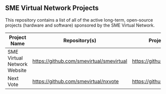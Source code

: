 ## SME Virtual Network Projects

This repository contains a list of all of the active long-term, open-source projects (hardware and software) sponsored by the SME Virtual Network.

| Project Name                | Repository(s)                            | Project Lead(s)              |
|-----------------------------|------------------------------------------|------------------------------|
| SME Virtual Network Website | https://github.com/smevirtual/smevirtual | https://github.com/adamjcook |
| Next Vote                   | https://github.com/smevirtual/nxvote     | https://github.com/adamjcook |